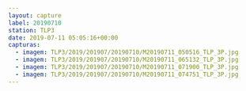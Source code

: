 ```yaml
---
layout: capture
label: 20190710
station: TLP3
date: 2019-07-11 05:05:16+00:00
capturas:
  - imagem: TLP3/2019/201907/20190710/M20190711_050516_TLP_3P.jpg
  - imagem: TLP3/2019/201907/20190710/M20190711_065132_TLP_3P.jpg
  - imagem: TLP3/2019/201907/20190710/M20190711_071900_TLP_3P.jpg
  - imagem: TLP3/2019/201907/20190710/M20190711_074751_TLP_3P.jpg
---
```

